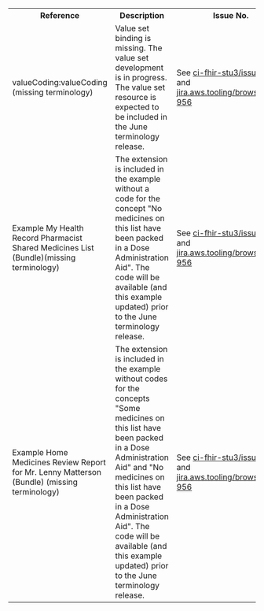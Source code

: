 <table class="list" width="100%">
<tbody>
  <tr>
    <th>Reference</th>
    <th>Description</th>
    <th>Issue No.</th>
  </tr>
   <tr>
    <td>valueCoding:valueCoding (missing terminology)</td>
    <td>Value set binding is missing. The value set development is in progress. The value set resource is expected to be included in the June terminology release.</td>
    <td>See <a href="https://github.com/AuDigitalHealth/ci-fhir-stu3/issues/83">ci-fhir-stu3/issues/83</a>, and <a href="https://jira.aws.tooling/browse/FTR-956">jira.aws.tooling/browse/FTR-956</a></td>
   </tr> 
   <tr>
    <td>Example My Health Record Pharmacist Shared Medicines List (Bundle)(missing terminology)</td>
    <td>The extension is included in the example without a code for the concept "No medicines on this list have been packed in a Dose Administration Aid". The code will be available (and this example updated) prior to the June terminology release.</td>
    <td>See <a href="https://github.com/AuDigitalHealth/ci-fhir-stu3/issues/83">ci-fhir-stu3/issues/83</a>, and <a href="https://jira.aws.tooling/browse/FTR-956">jira.aws.tooling/browse/FTR-956</a></td>
   </tr> 
   <tr>
    <td>Example Home Medicines Review Report for Mr. Lenny Matterson (Bundle) (missing terminology)</td>
   <td>The extension is included in the example without codes for the concepts "Some medicines on this list have been packed in a Dose Administration Aid" and "No medicines on this list have been packed in a Dose Administration Aid". The code will be available (and this example updated) prior to the June terminology release.</td>
    <td>See <a href="https://github.com/AuDigitalHealth/ci-fhir-stu3/issues/83">ci-fhir-stu3/issues/83</a>, and <a href="https://jira.aws.tooling/browse/FTR-956">jira.aws.tooling/browse/FTR-956</a></td>
   </tr> 
 </tbody>
</table>